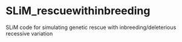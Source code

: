 # SLiM_rescuewithinbreeding
SLiM code for simulating genetic rescue with inbreeding/deleterious recessive variation
